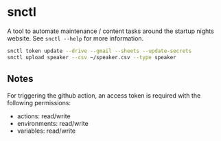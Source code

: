 # snctl

A tool to automate maintenance / content tasks around the startup nights 
website. See `snctl --help` for more information.

```sh
snctl token update --drive --gmail --sheets --update-secrets
snctl upload speaker --csv ~/speaker.csv --type speaker
```

## Notes

For triggering the github action, an access token is required with the 
following permissions:

* actions: read/write
* environments: read/write
* variables: read/write

